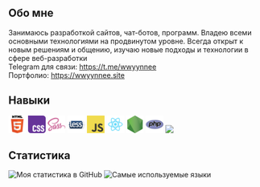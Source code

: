 ## Обо мне
Занимаюсь разработкой сайтов, чат-ботов, программ. Владею всеми основными технологиями на продвинутом уровне. Всегда открыт к новым решениям и общению, изучаю новые подходы и технологии в сфере веб-разработки<br>
Telegram для связи: https://t.me/wwyynnee<br>
Портфолио: https://wwyynnee.site

## Навыки
<code title="html"><img height="35" src="https://raw.githubusercontent.com/github/explore/80688e429a7d4ef2fca1e82350fe8e3517d3494d/topics/html/html.png"></code>
<code title="css"><img height="35" src="https://raw.githubusercontent.com/github/explore/80688e429a7d4ef2fca1e82350fe8e3517d3494d/topics/css/css.png"></code>
<code title="sass-scss"><img height="35" src="https://raw.githubusercontent.com/github/explore/80688e429a7d4ef2fca1e82350fe8e3517d3494d/topics/sass/sass.png"></code>
<code title="less"><img height="35" src="https://raw.githubusercontent.com/github/explore/80688e429a7d4ef2fca1e82350fe8e3517d3494d/topics/less/less.png"></code>
<code title="JavaScript"><img height="35" src="https://raw.githubusercontent.com/github/explore/80688e429a7d4ef2fca1e82350fe8e3517d3494d/topics/javascript/javascript.png"></code>
<code title="React"><img height="35" src="https://raw.githubusercontent.com/github/explore/80688e429a7d4ef2fca1e82350fe8e3517d3494d/topics/react/react.png"></code>
<code title="Node.js"><img height="35" src="https://raw.githubusercontent.com/github/explore/80688e429a7d4ef2fca1e82350fe8e3517d3494d/topics/nodejs/nodejs.png"></code>
<code title="PHP"><img height="35" src="https://raw.githubusercontent.com/github/explore/80688e429a7d4ef2fca1e82350fe8e3517d3494d/topics/php/php.png"></code>
<code title="Git"><img height="35" src="https://git-scm.com/favicon.ico"></code>

## Статистика
![Моя статистика в GitHub](https://github-readme-stats.vercel.app/api?username=wwyynnee&show_icons=true&hide=prs&theme=dracula)
![Самые используемые языки](https://github-readme-stats.vercel.app/api/top-langs/?username=wwyynnee&hide=nix,procfile,php,hack,tex&layout=compact)
